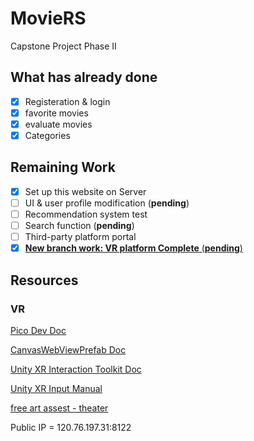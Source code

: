 # MovieRS

Capstone Project Phase II

## What has already done

- [x] Registeration & login
- [x] favorite movies
- [x] evaluate movies
- [x] Categories

## Remaining Work

- [x] Set up this website on Server
- [ ] UI & user profile modification (**pending**)
- [ ] Recommendation system test
- [ ] Search function (**pending**)
- [ ] Third-party platform portal
- [x] [**New branch work: VR platform Complete** (**pending**)](/DevLog/VR_devLog.md)

## Resources
### VR
[Pico Dev Doc](https://developer-cn.pico-interactive.com/document/unity/)

[CanvasWebViewPrefab Doc](https://developer.vuplex.com/webview/CanvasWebViewPrefab)

[Unity XR Interaction Toolkit Doc](https://docs.unity3d.com/Packages/com.unity.xr.interaction.toolkit@2.0/manual/index.html)

[Unity XR Input Manual](https://docs.unity3d.com/Manual/xr_input.html)

[free art assest - theater](https://assetstore.unity.com/packages/3d/props/interior/vr-cinema-for-mobile-150120)

Public IP = 120.76.197.31:8122
